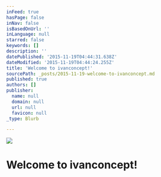 ```yaml
---
inFeed: true
hasPage: false
inNav: false
isBasedOnUrl: ''
inLanguage: null
starred: false
keywords: []
description: ''
datePublished: '2015-11-19T04:44:31.638Z'
dateModified: '2015-11-19T04:44:24.255Z'
title: 'Welcome to ivanconcept!'
sourcePath: _posts/2015-11-19-welcome-to-ivanconcept.md
published: true
authors: []
publisher:
  name: null
  domain: null
  url: null
  favicon: null
_type: Blurb

---
```

![](https://the-grid-user-content.s3-us-west-2.amazonaws.com/0f03d90c-1b6e-4567-aa0a-5689fc848fe4.jpg)

# Welcome to ivanconcept!